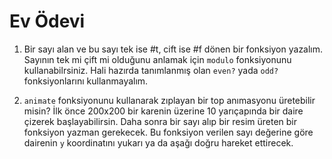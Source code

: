 # Ev Ödevi

1. Bir sayı alan ve bu sayı tek ise #t, cift ise #f dönen bir fonksiyon yazalım. Sayının tek mi çift mi olduğunu anlamak için `modulo` fonksiyonunu kullanabilrsiniz. Hali hazırda tanımlanmış olan `even?` yada `odd?` fonksiyonlarını kullanmayalım.

2. `animate` fonksiyonunu kullanarak zıplayan bir top anımasyonu üretebilir misin? İlk önce 200x200 bir karenin üzerine 10 yarıçapında bir daire çizerek başlayabilirsin. Daha sonra bir sayı alıp bir resim üreten bir fonksiyon yazman gerekecek. Bu fonksiyon verilen sayı değerine göre dairenin `y` koordinatını yukarı ya da aşağı doğru hareket ettirecek.

